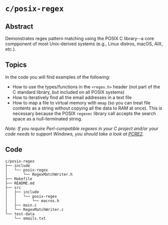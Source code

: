# `c/posix-regex`

## Abstract
Demonstrates regex pattern matching using the POSIX C library--a core compponent of most Unix-derived systems (e.g., Linux distros, macOS, AIX, etc.).

## Topics
In the code you will find examples of the following:
- How to use the types/functions in the `<regex.h>` header (not part of the C standard library, but included on all POSIX systems)
- How to iteratively find all the email addresses in a text file
- How to map a file to virtual memory with `mmap` (so you can treat file contents as a string without copying all the data to RAM at once). This is necessary because the POSIX `regexec` library call accepts the search space as a null-terminated string.

_Note: If you require Perl-compatible regexes in your C project and/or your code needs to support Windows, you should take a look at [PCRE2](https://github.com/PCRE2Project/pcre2)._

## Code
```
c/posix-regex
├── include
│   └── posix-regex
│       └── RegexMatchWriter.h
├── Makefile
├── README.md
├── src
│   ├── include
│   │   └── posix-regex
│   │       └── macros.h
│   ├── main.c
│   └── RegexMatchWriter.c
└── test-data
    └── emails.txt
```
